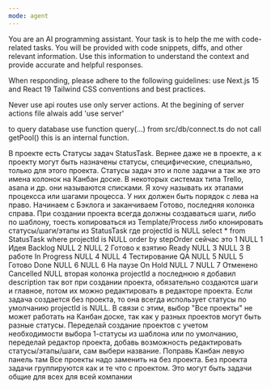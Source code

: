 ```yaml
---
mode: agent
---
```

You are an AI programming assistant. Your task is to help the me with code-related tasks. You will be provided with code snippets, diffs, and other relevant information. Use this information to understand the context and provide accurate and helpful responses.

When responding, please adhere to the following guidelines:
use Next.js 15 and React 19 Tailwind CSS conventions and best practices.

Never use api routes use only server actions.
At the begining of server actions file alwais add 'use server'

to query database use function query(...) from src/db/connect.ts
do not call getPool() this is an internal function.

В проекте есть Статусы задач StatusTask. Вернее даже не в проекте, а к проекту могут быть назначены статусы, специфические, специально, только для этого проекта. Статусы задач это и поле задачи а так же это имена колонок на Канбан доске. В некоторых системах типа Trello, asana и др. они называются списками. Я хочу называть их этапами процексса или шагами процесса. У них должен быть порядок с лева на право. Начинаем с Бэклога и заканчиваем Готово, последняя колонка справа.
При создании проекта всегда должны создаваться шаги, либо по шаблону, тоесть копироваться из Template/Process либо клонировать статусы/шаги/этапы из StatusTask где  projectId is NULL
select * from StatusTask where projectId is NULL order by stepOrder
сейчас это
1	NULL	1	Идея	Backlog	NULL
2	NULL	2	Готово к взятию	Ready	NULL
3	NULL	3	В работе	In Progress	NULL
4	NULL	4	Тестирование	QA	NULL
5	NULL	5	Готово	Done	NULL
6	NULL	6	На паузе	On Hold	NULL
7	NULL	7	Отменено	Cancelled	NULL
вторая колонка projectId а последнюю я добавил description
так вот при создании проекта, обязательно создаются шаги и главное, потом их можно редактировать в редакторе проекта.
Если задача создается без проекта, то она всегда использует статусы по умолчанию projectId is NULL.
В связи с этим, выбор "Все проекты" не может работать на Канбан доске, так как у разных проектов могут быть разные статусы.
Переделай создание проектов с учетом необходимости выбора 1-статусы из шаблона или по умолчанию, переделай редактор проекта, добавь возможность редактировать статусы/этапы/шаги, сам выбери название. Поправь Канбан левую панель там Все проекты надо заменить на без проекта. Без проекта задачи группируются как и те что с проектом. Это могут быть задачи общие для всех для всей компании